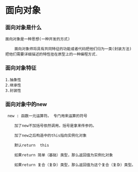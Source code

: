 #	面向对象

###	面向对象是什么

	面向对象是一种思想(一种开发的方式)

	 	面向对象师将具有共同特征的功能或者代码把他们归为一类(封装方法)
	把他们需要详细描述的特性挂在原型上的一种编程方式.

### 面向对象特征

	1.抽象性
	2.继承性
	3.封装性

###	面向对象中的new
	 new : 函数一元运算符。 专门用来运算的符号

        加了new不加括号依然调用，括号是拿来传参的。

        加了new之后构造中的this指向实例化对象

        默认return  this

        如果return 简单（基础）类型，那么返回值为实例化对象

        如果return 复合（复杂）类型，那么返回值为这个复合（复杂）类型。
